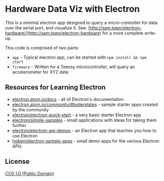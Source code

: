 # Hardware Data Viz with Electron

This is a minimal electron app designed to query a micro-controller for data over the serial port, and visualize it. See: [http://sam.town/electron-hardware/](http://sam.town/electron-hardware) for a more complete write-up.

This code is comprised of two parts:

- `app` - Typical electron app, can be started with `npm install && npm start`
- `firmware` - Written for a Teensy microcontroller, will query an accelerometer for XYZ data

## Resources for Learning Electron

- [electron.atom.io/docs](http://electron.atom.io/docs) - all of Electron's documentation
- [electron.atom.io/community/#boilerplates](http://electron.atom.io/community/#boilerplates) - sample starter apps created by the community
- [electron/electron-quick-start](https://github.com/electron/electron-quick-start) - a very basic starter Electron app
- [electron/simple-samples](https://github.com/electron/simple-samples) - small applications with ideas for taking them further
- [electron/electron-api-demos](https://github.com/electron/electron-api-demos) - an Electron app that teaches you how to use Electron
- [hokein/electron-sample-apps](https://github.com/hokein/electron-sample-apps) - small demo apps for the various Electron APIs

## License

[CC0 1.0 (Public Domain)](LICENSE.md)
